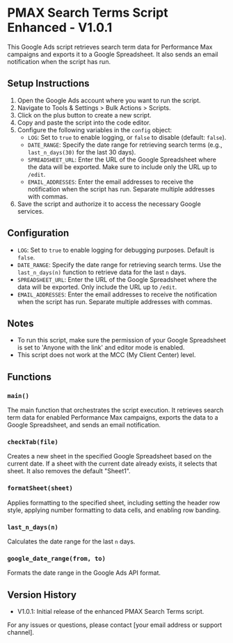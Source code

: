 # PMAX Search Terms Script Enhanced - V1.0.1

This Google Ads script retrieves search term data for Performance Max campaigns and exports it to a Google Spreadsheet. It also sends an email notification when the script has run.

## Setup Instructions

1. Open the Google Ads account where you want to run the script.
2. Navigate to Tools & Settings > Bulk Actions > Scripts.
3. Click on the plus button to create a new script.
4. Copy and paste the script into the code editor.
5. Configure the following variables in the `config` object:
   - `LOG`: Set to `true` to enable logging, or `false` to disable (default: `false`).
   - `DATE_RANGE`: Specify the date range for retrieving search terms (e.g., `last_n_days(30)` for the last 30 days).
   - `SPREADSHEET_URL`: Enter the URL of the Google Spreadsheet where the data will be exported. Make sure to include only the URL up to `/edit`.
   - `EMAIL_ADDRESSES`: Enter the email addresses to receive the notification when the script has run. Separate multiple addresses with commas.
6. Save the script and authorize it to access the necessary Google services.

## Configuration

- `LOG`: Set to `true` to enable logging for debugging purposes. Default is `false`.
- `DATE_RANGE`: Specify the date range for retrieving search terms. Use the `last_n_days(n)` function to retrieve data for the last `n` days.
- `SPREADSHEET_URL`: Enter the URL of the Google Spreadsheet where the data will be exported. Only include the URL up to `/edit`.
- `EMAIL_ADDRESSES`: Enter the email addresses to receive the notification when the script has run. Separate multiple addresses with commas.

## Notes

- To run this script, make sure the permission of your Google Spreadsheet is set to 'Anyone with the link' and editor mode is enabled.
- This script does not work at the MCC (My Client Center) level.

## Functions

### `main()`

The main function that orchestrates the script execution. It retrieves search term data for enabled Performance Max campaigns, exports the data to a Google Spreadsheet, and sends an email notification.

### `checkTab(file)`

Creates a new sheet in the specified Google Spreadsheet based on the current date. If a sheet with the current date already exists, it selects that sheet. It also removes the default "Sheet1".

### `formatSheet(sheet)`

Applies formatting to the specified sheet, including setting the header row style, applying number formatting to data cells, and enabling row banding.

### `last_n_days(n)`

Calculates the date range for the last `n` days.

### `google_date_range(from, to)`

Formats the date range in the Google Ads API format.

## Version History

- V1.0.1: Initial release of the enhanced PMAX Search Terms script.

For any issues or questions, please contact [your email address or support channel].
